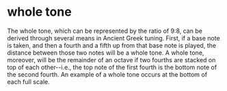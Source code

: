 <h1>whole tone</h1>

The whole tone, which can be represented by the ratio of 9:8, can be derived through several means in Ancient Greek tuning. First, if a base note is taken, and then a fourth and a fifth up from that base note is played, the distance between those two notes will be a whole tone. A whole tone, moreover, will be the remainder of an octave if two fourths are stacked on top of each other--i.e., the top note of the first fourth is the bottom note of the second fourth. An example of a whole tone occurs at the bottom of each full scale. 